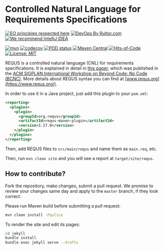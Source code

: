 # Controlled Natural Language for Requirements Specifications

[![EO principles respected here](https://www.elegantobjects.org/badge.svg)](https://www.elegantobjects.org)
[![DevOps By Rultor.com](https://www.rultor.com/b/yegor256/requs)](https://www.rultor.com/p/yegor256/requs)
[![We recommend IntelliJ IDEA](https://www.elegantobjects.org/intellij-idea.svg)](https://www.jetbrains.com/idea/)

[![mvn](https://github.com/yegor256/requs/actions/workflows/mvn.yml/badge.svg)](https://github.com/yegor256/requs/actions/workflows/mvn.yml)
[![codecov](https://codecov.io/gh/yegor256/requs/branch/master/graph/badge.svg)](https://codecov.io/gh/yegor256/requs)
[![PDD status](https://www.0pdd.com/svg?name=yegor256/requs)](https://www.0pdd.com/p?name=yegor256/requs)
[![Maven Central](https://maven-badges.herokuapp.com/maven-central/org.requs/requs/badge.svg)](https://maven-badges.herokuapp.com/maven-central/org.requs/requs)
[![Hits-of-Code](https://hitsofcode.com/github/yegor256/requs)](https://hitsofcode.com/view/github/yegor256/requs)
[![License: MIT](https://img.shields.io/badge/License-MIT-yellow.svg)](https://opensource.org/licenses/MIT)

REQUS is a controlled natural language (CNL) for requirements specifications.
It is explained in detail in [this paper][pdf],
which was published in the
[ACM SIGPLAN International Workshop on Beyond Code: No Code (BCNC)][workshop].
More details about REQUS syntax you can find at
[www.requs.org](https://www.requs.org/).

In order to use it in a Java project, just add this plugin to your `pom.xml`:

```xml
<reporting>
  <plugins>
    <plugin>
      <groupId>org.requs</groupId>
      <artifactId>requs-maven-plugin</artifactId>
      <version>1.17.0</version>
    </plugin>
  </plugins>
</reporting>
```

Then, add REQUS files to `src/main/requs` and name them as `main.req`, etc.

Then, run `mvn clean site` and you will see a report at `target/site/requs`.

## How to contribute?

Fork the repository, make changes, submit a pull request.
We promise to review your changes same day and apply to
the `master` branch, if they look correct.

Please run Maven build before submitting a pull request:

```bash
mvn clean install -Pqulice
```

To render the site and edit its pages:

```bash
cd jekyll
bundle install
bundle exec jekyll serve --drafts
```

[pdf]: https://www.yegor256.com/pdf/2021/requs.pdf
[workshop]: https://dl.acm.org/doi/abs/10.1145/3486949.3486963
